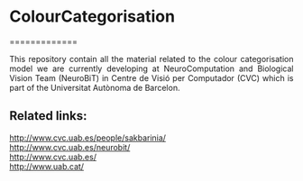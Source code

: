 # ColourCategorisation
=============

<p align="justify">
This repository contain all the material related to the colour categorisation model we are currently developing at NeuroComputation and Biological Vision Team (NeuroBiT) in Centre de Visió per Computador (CVC) which is part of the Universitat Autònoma de Barcelon.
</p>

Related links:
--------
http://www.cvc.uab.es/people/sakbarinia/ <br>
http://www.cvc.uab.es/neurobit/ <br>
http://www.cvc.uab.es/ <br>
http://www.uab.cat/
